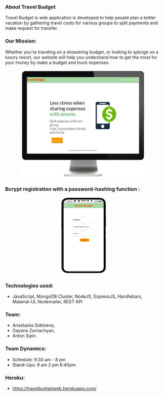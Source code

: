 ### About Travel Budget
Travel Budget is web application is developed to help people plan a better vacation by gathering travel costs for various groups to split payments and make request for transfer.


### Our Mission:
Whether you're traveling on a shoestring budget, or looking to splurge on a luxury resort, our website will help you understand how to get the most for your money by make a budget and truck expenses.

<p align="center">
  <img width="400" height="350" src="https://github.com/anastasiiasok/travelBudget/blob/main/Screen%20Shot%202020-12-10%20at%201.44.46%20AM.png">
</p>


### Bcrypt registration with a password-hashing function :

<p align="center">
  <img width="150" height="250" src="https://github.com/anastasiiasok/travelBudget/blob/main/login.png">
</p>


### Technologies used: 
* JavaScript, MongoDB Cluster, NodeJS, ExpressJS, Handlebars, Material-UI, Nodemailer, REST API


### Team:
* Anastasiia Soktoeva,
* Gayane Zurnachyan,
* Anton Sipin


### Team Dynamics:
* Schedule: 9:30 am - 8 pm
* Stand-Ups:
9 am
2 pm
6:40pm

### Heroku:
* https://travelbudgetweb.herokuapp.com/
